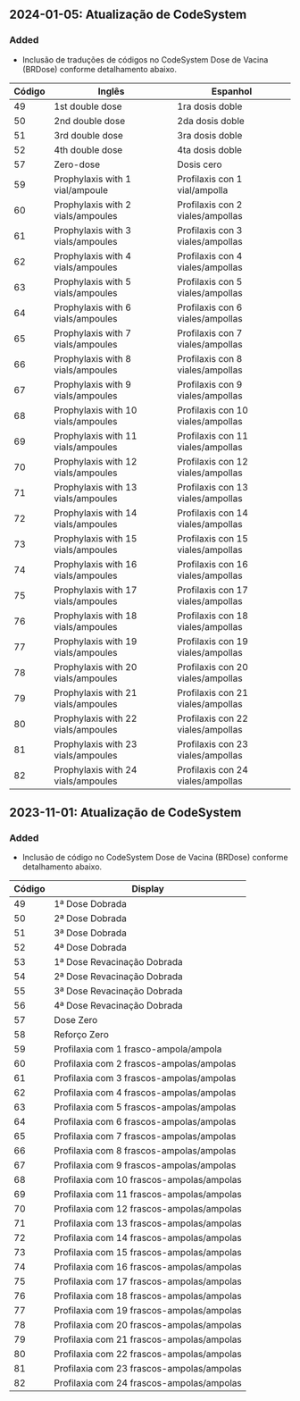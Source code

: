 ## 2024-01-05: Atualização de CodeSystem

### Added

- Inclusão de traduções de códigos no CodeSystem Dose de Vacina (BRDose) conforme detalhamento abaixo.

| Código | Inglês                             | Espanhol                          |
| ------ | ---------------------------------- | --------------------------------- |
| 49     | 1st double dose                    | 1ra dosis doble                   |
| 50     | 2nd double dose                    | 2da dosis doble                   |
| 51     | 3rd double dose                    | 3ra dosis doble                   |
| 52     | 4th double dose                    | 4ta dosis doble                   |
| 57     | Zero-dose                          | Dosis cero                        |
| 59     | Prophylaxis with 1 vial/ampoule    | Profilaxis con 1 vial/ampolla     |
| 60     | Prophylaxis with 2 vials/ampoules  | Profilaxis con 2 viales/ampollas  |
| 61     | Prophylaxis with 3 vials/ampoules  | Profilaxis con 3 viales/ampollas  |
| 62     | Prophylaxis with 4 vials/ampoules  | Profilaxis con 4 viales/ampollas  |
| 63     | Prophylaxis with 5 vials/ampoules  | Profilaxis con 5 viales/ampollas  |
| 64     | Prophylaxis with 6 vials/ampoules  | Profilaxis con 6 viales/ampollas  |
| 65     | Prophylaxis with 7 vials/ampoules  | Profilaxis con 7 viales/ampollas  |
| 66     | Prophylaxis with 8 vials/ampoules  | Profilaxis con 8 viales/ampollas  |
| 67     | Prophylaxis with 9 vials/ampoules  | Profilaxis con 9 viales/ampollas  |
| 68     | Prophylaxis with 10 vials/ampoules | Profilaxis con 10 viales/ampollas |
| 69     | Prophylaxis with 11 vials/ampoules | Profilaxis con 11 viales/ampollas |
| 70     | Prophylaxis with 12 vials/ampoules | Profilaxis con 12 viales/ampollas |
| 71     | Prophylaxis with 13 vials/ampoules | Profilaxis con 13 viales/ampollas |
| 72     | Prophylaxis with 14 vials/ampoules | Profilaxis con 14 viales/ampollas |
| 73     | Prophylaxis with 15 vials/ampoules | Profilaxis con 15 viales/ampollas |
| 74     | Prophylaxis with 16 vials/ampoules | Profilaxis con 16 viales/ampollas |
| 75     | Prophylaxis with 17 vials/ampoules | Profilaxis con 17 viales/ampollas |
| 76     | Prophylaxis with 18 vials/ampoules | Profilaxis con 18 viales/ampollas |
| 77     | Prophylaxis with 19 vials/ampoules | Profilaxis con 19 viales/ampollas |
| 78     | Prophylaxis with 20 vials/ampoules | Profilaxis con 20 viales/ampollas |
| 79     | Prophylaxis with 21 vials/ampoules | Profilaxis con 21 viales/ampollas |
| 80     | Prophylaxis with 22 vials/ampoules | Profilaxis con 22 viales/ampollas |
| 81     | Prophylaxis with 23 vials/ampoules | Profilaxis con 23 viales/ampollas |
| 82     | Prophylaxis with 24 vials/ampoules | Profilaxis con 24 viales/ampollas |

## 2023-11-01: Atualização de CodeSystem

### Added

- Inclusão de código no CodeSystem Dose de Vacina (BRDose) conforme detalhamento abaixo.

| Código | Display                                   |
| ------ | ----------------------------------------- |
| 49     | 1ª Dose Dobrada                           |
| 50     | 2ª Dose Dobrada                           |
| 51     | 3ª Dose Dobrada                           |
| 52     | 4ª Dose Dobrada                           |
| 53     | 1ª Dose Revacinação Dobrada               |
| 54     | 2ª Dose Revacinação Dobrada               |
| 55     | 3ª Dose Revacinação Dobrada               |
| 56     | 4ª Dose Revacinação Dobrada               |
| 57     | Dose Zero                                 |
| 58     | Reforço Zero                              |
| 59     | Profilaxia com 1 frasco-ampola/ampola     |
| 60     | Profilaxia com 2 frascos-ampolas/ampolas  |
| 61     | Profilaxia com 3 frascos-ampolas/ampolas  |
| 62     | Profilaxia com 4 frascos-ampolas/ampolas  |
| 63     | Profilaxia com 5 frascos-ampolas/ampolas  |
| 64     | Profilaxia com 6 frascos-ampolas/ampolas  |
| 65     | Profilaxia com 7 frascos-ampolas/ampolas  |
| 66     | Profilaxia com 8 frascos-ampolas/ampolas  |
| 67     | Profilaxia com 9 frascos-ampolas/ampolas  |
| 68     | Profilaxia com 10 frascos-ampolas/ampolas |
| 69     | Profilaxia com 11 frascos-ampolas/ampolas |
| 70     | Profilaxia com 12 frascos-ampolas/ampolas |
| 71     | Profilaxia com 13 frascos-ampolas/ampolas |
| 72     | Profilaxia com 14 frascos-ampolas/ampolas |
| 73     | Profilaxia com 15 frascos-ampolas/ampolas |
| 74     | Profilaxia com 16 frascos-ampolas/ampolas |
| 75     | Profilaxia com 17 frascos-ampolas/ampolas |
| 76     | Profilaxia com 18 frascos-ampolas/ampolas |
| 77     | Profilaxia com 19 frascos-ampolas/ampolas |
| 78     | Profilaxia com 20 frascos-ampolas/ampolas |
| 79     | Profilaxia com 21 frascos-ampolas/ampolas |
| 80     | Profilaxia com 22 frascos-ampolas/ampolas |
| 81     | Profilaxia com 23 frascos-ampolas/ampolas |
| 82     | Profilaxia com 24 frascos-ampolas/ampolas |
